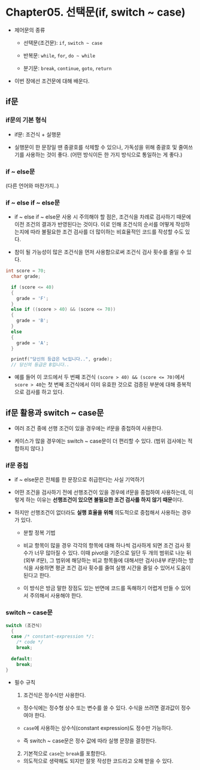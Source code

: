 # Chapter05. 선택문(if, switch ~ case)

- 제어문의 종류

  - 선택문(조건문): `if`, `switch ~ case`

  - 반복문: `while`, `for`, `do ~ while`

  - 분기문: `break`, `continue`, `goto`, `return`

- 이번 장에선 조건문에 대해 배운다.

## if문

### if문의 기본 형식

- if문: 조건식 + 실행문

- 실행문이 한 문장일 땐 중괄호를 삭제할 수 있으나, 가독성을 위해 중괄호 및 줄여쓰기를 사용하는 것이 좋다. (어떤 방식이든 한 가지 방식으로 통일하는 게 좋다.)

### if ~ else문

(다른 언어와 마찬가지..)

### if ~ else if ~ else문

- if ~ else if ~ else문 사용 시 주의해야 할 점은, 조건식을 차례로 검사하기 때문에 이전 조건의 결과가 반영된다는 것이다. 이로 인해 조건식의 순서를 어떻게 작성하는지에 따라 불필요한 조건 검사를 더 많이하는 비효율적인 코드를 작성할 수도 있다.

- 참이 될 가능성이 많은 조건식을 먼저 사용함으로써 조건식 검사 횟수를 줄일 수 있다.

```c
int score = 70;
  char grade;

  if (score <= 40)
  {
    grade = 'F';
  }
  else if ((score > 40) && (score <= 70))
  {
    grade = 'B';
  }
  else
  {
    grade = 'A';
  }

  printf("당신의 등급은 %c입니다..", grade);
  // 당신의 등급은 B입니다..
```

- 예를 들어 이 코드에서 두 번째 조건식 `(score > 40) && (score <= 70)`에서 `score > 40`는 첫 번째 조건식에서 이미 유효한 것으로 검증된 부분에 대해 중복적으로 검사를 하고 있다.

## if문 활용과 switch ~ case문

- 여러 조건 중에 선행 조건이 있을 경우에는 if문을 중첩하여 사용한다.

- 케이스가 많을 경우에는 switch ~ case문이 더 편리할 수 있다. (범위 검사에는 적합하지 않다.)

### if문 중첩

- if ~ else문은 전체를 한 문장으로 취급한다는 사실 기억하기

- 어떤 조건을 검사하기 전에 선행조건이 있을 경우에 if문을 중첩하여 사용하는데, 이렇게 하는 이유는 <b>선행조건이 있으면 불필요한 조건 검사를 하지 않기 때문</b>이다.

- 하지만 선행조건이 없더라도 <b>실행 효율을 위해</b> 의도적으로 중첩해서 사용하는 경우가 있다.

  - 분할 정복 기법

  - 비교 항목이 많을 경우 각각의 항목에 대해 하나씩 검사하게 되면 조건 검사 횟수가 너무 많아질 수 있다. 이때 pivot을 기준으로 일단 두 개의 범위로 나눈 뒤(외부 if문), 그 범위에 해당하는 비교 항목들에 대해서만 검사(내부 if문)하는 방식을 사용하면 평균 조건 검사 횟수를 줄여 실행 시간을 줄일 수 있어서 도움이 된다고 한다.

  - 이 방식은 방금 말한 장점도 있는 반면에 코드를 독해하기 어렵게 만들 수 있어서 주의해서 사용해야 한다.

### switch ~ case문

```c
switch (조건식)
  {
  case /* constant-expression */:
    /* code */
    break;
  
  default:
    break;
}
```

- 필수 규칙

  1. 조건식은 정수식만 사용한다.

    - 정수식에는 정수형 상수 또는 변수를 쓸 수 있다. 수식을 쓰려면 결과값이 정수여야 한다.

    - `case`에 사용하는 상수식(constant expression)도 정수만 가능하다.

    - 즉 switch ~ case문은 정수 값에 따라 실행 문장을 결정한다.

  2. 기본적으로 `case`는 `break`를 포함한다.

    - 의도적으로 생략해도 되지만 잘못 작성한 코드라고 오해 받을 수 있다.
